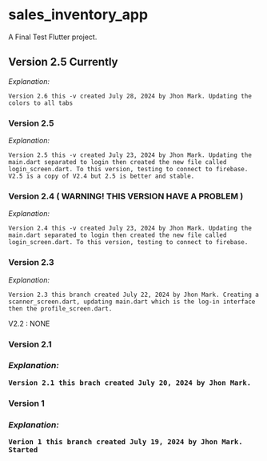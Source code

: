 # sales_inventory_app

A Final Test Flutter project.


## Version 2.5 Currently 

<i>Explanation:</i> 

    Version 2.6 this -v created July 28, 2024 by Jhon Mark. Updating the colors to all tabs

### Version 2.5

<i>Explanation:</i> 

    Version 2.5 this -v created July 23, 2024 by Jhon Mark. Updating the main.dart separated to login then created the new file called login_screen.dart. To this version, testing to connect to firebase. V2.5 is a copy of V2.4 but 2.5 is better and stable. 



### Version 2.4 ( WARNING! THIS VERSION HAVE A PROBLEM ) 
<i>Explanation:</i> 

    Version 2.4 this -v created July 23, 2024 by Jhon Mark. Updating the main.dart separated to login then created the new file called login_screen.dart. To this version, testing to connect to firebase. 



### Version 2.3  
<i>Explanation:</i> 

    Version 2.3 this branch created July 22, 2024 by Jhon Mark. Creating a scanner_screen.dart, updating main.dart which is the log-in interface then the profile_screen.dart. 


V2.2 : NONE


<h3>Version 2.1<h3>
<i>Explanation:</i> 
    
    Version 2.1 this brach created July 20, 2024 by Jhon Mark. 


<h3>Version 1<h3>
<i>Explanation:</i> 
    
    Verion 1 this branch created July 19, 2024 by Jhon Mark. Started 
